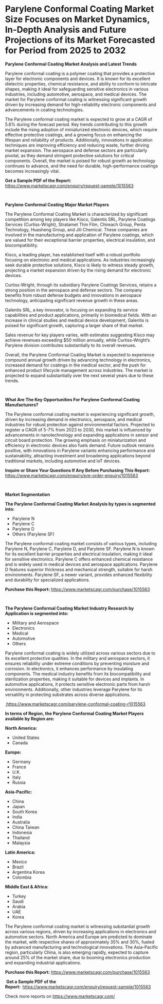<p><h1>Parylene Conformal Coating Market Size Focuses on Market Dynamics, In-Depth Analysis and Future Projections of its Market Forecasted for Period from 2025 to 2032</h1></p><p><strong>Parylene Conformal Coating Market Analysis and Latest Trends</strong></p>
<p><p>Parylene conformal coating is a polymer coating that provides a protective layer for electronic components and devices. It is known for its excellent dielectric properties, chemical resistance, and ability to conform to intricate shapes, making it ideal for safeguarding sensitive electronics in various industries, including automotive, aerospace, and medical devices. The market for Parylene conformal coating is witnessing significant growth driven by increasing demand for high-reliability electronic components and advancements in coating technologies.</p><p>The Parylene conformal coating market is expected to grow at a CAGR of 5.6% during the forecast period. Key trends contributing to this growth include the rising adoption of miniaturized electronic devices, which require effective protective coatings, and a growing focus on enhancing the lifespan and reliability of products. Additionally, innovations in application techniques are improving efficiency and reducing waste, further driving market expansion. The aerospace and defense sectors are particularly pivotal, as they demand stringent protective solutions for critical components. Overall, the market is poised for robust growth as technology continues to advance, and the need for durable, high-performance coatings becomes increasingly vital.</p></p>
<p><strong>Get a Sample PDF of the Report:&nbsp;</strong> <a href="https://www.marketscagr.com/enquiry/request-sample/1015563?utm_campaign=1879&utm_medium=2&utm_source=Github&utm_content=ia&utm_term=15012025&utm_id=parylene-conformal-coating">https://www.marketscagr.com/enquiry/request-sample/1015563</a></p>
<p>&nbsp;</p>
<p><strong>Parylene Conformal Coating Major Market Players</strong></p>
<p><p>The Parylene Conformal Coating Market is characterized by significant competition among key players like Kisco, Galentis SRL, Parylene Coatings Services (Curtiss-Wright), Stratamet Thin Film, Chireach Group, Penta Technology, Huasheng Group, and Jili Chemical. These companies are involved in the manufacturing and application of Parylene coatings, which are valued for their exceptional barrier properties, electrical insulation, and biocompatibility.</p><p>Kisco, a leading player, has established itself with a robust portfolio focusing on electronic and medical applications. As industries increasingly seek durable protective solutions, Kisco is likely to witness steady growth, projecting a market expansion driven by the rising demand for electronic devices.</p><p>Curtiss-Wright, through its subsidiary Parylene Coatings Services, retains a strong position in the aerospace and defense sectors. The company benefits from robust defense budgets and innovations in aerospace technology, anticipating significant revenue growth in these areas.</p><p>Galentis SRL, a key innovator, is focusing on expanding its service capabilities and product applications, primarily in biomedical fields. With an increase in clinical studies and medical device development, Galentis is poised for significant growth, capturing a larger share of that market.</p><p>Sales revenue for key players varies, with estimates suggesting Kisco may achieve revenues exceeding $50 million annually, while Curtiss-Wright’s Parylene division contributes substantially to its overall revenues.</p><p>Overall, the Parylene Conformal Coating Market is expected to experience compound annual growth driven by advancing technology in electronics, increased demand for coatings in the medical sector, and the push for enhanced product lifecycle management across industries. The market is projected to expand substantially over the next several years due to these trends.</p></p>
<p>&nbsp;</p>
<p><strong>What Are The Key Opportunities For Parylene Conformal Coating Manufacturers?</strong></p>
<p><p>The Parylene conformal coating market is experiencing significant growth, driven by increasing demand in electronics, aerospace, and medical industries for robust protection against environmental factors. Projected to register a CAGR of 5-7% from 2023 to 2030, this market is influenced by advancements in nanotechnology and expanding applications in sensor and circuit board protection. The growing emphasis on miniaturization and efficiency in electronic devices also fuels demand. Future outlook remains positive, with innovations in Parylene variants enhancing performance and sustainability, attracting investment and broadening applications beyond traditional markets, including automotive and IoT devices.</p></p>
<p><strong>Inquire or Share Your Questions If Any Before Purchasing This Report:</strong> <a href="https://www.marketscagr.com/enquiry/pre-order-enquiry/1015563?utm_campaign=1879&utm_medium=2&utm_source=Github&utm_content=ia&utm_term=15012025&utm_id=parylene-conformal-coating">https://www.marketscagr.com/enquiry/pre-order-enquiry/1015563</a></p>
<p>&nbsp;</p>
<p><strong>Market Segmentation</strong></p>
<p><strong>The Parylene Conformal Coating Market Analysis by types is segmented into:</strong></p>
<p><ul><li>Parylene N</li><li>Parylene C</li><li>Parylene D</li><li>Others (Parylene SF)</li></ul></p>
<p><p>The Parylene conformal coating market consists of various types, including Parylene N, Parylene C, Parylene D, and Parylene SF. Parylene N is known for its excellent barrier properties and electrical insulation, making it ideal for sensitive electronics. Parylene C offers enhanced chemical resistance and is widely used in medical devices and aerospace applications. Parylene D features superior thickness and mechanical strength, suitable for harsh environments. Parylene SF, a newer variant, provides enhanced flexibility and durability for specialized applications.</p></p>
<p><strong>Purchase this Report:&nbsp;</strong><a href="https://www.marketscagr.com/purchase/1015563?utm_campaign=1879&utm_medium=2&utm_source=Github&utm_content=ia&utm_term=15012025&utm_id=parylene-conformal-coating">https://www.marketscagr.com/purchase/1015563</a></p>
<p>&nbsp;</p>
<p><strong>The Parylene Conformal Coating Market Industry Research by Application is segmented into:</strong></p>
<p><ul><li>Military and Aerospace</li><li>Electronics</li><li>Medical</li><li>Automotive</li><li>Others</li></ul></p>
<p><p>Parylene conformal coating is widely utilized across various sectors due to its excellent protective qualities. In the military and aerospace sectors, it ensures reliability under extreme conditions by preventing moisture and corrosion. In electronics, it enhances performance by insulating components. The medical industry benefits from its biocompatibility and sterilization properties, making it suitable for devices and implants. In automotive applications, it protects sensitive electronic parts from harsh environments. Additionally, other industries leverage Parylene for its versatility in protecting substrates across diverse applications.</p></p>
<p><a href="https://www.marketscagr.com/parylene-conformal-coating-r1015563?utm_campaign=1879&utm_medium=2&utm_source=Github&utm_content=ia&utm_term=15012025&utm_id=parylene-conformal-coating">&nbsp;https://www.marketscagr.com/parylene-conformal-coating-r1015563</a></p>
<p><strong>In terms of Region, the Parylene Conformal Coating Market Players available by Region are:</strong></p>
<p>
    <p> <strong> North America: </strong>
        <ul>
            <li>United States</li>
            <li>Canada</li>
        </ul>
        </p> 
    <p> <strong> Europe: </strong>
        <ul>
            <li>Germany</li>
            <li>France</li>
            <li>U.K.</li>
            <li>Italy</li>
            <li>Russia</li>
        </ul>
        </p> 
    <p> <strong> Asia-Pacific: </strong>
        <ul>
            <li>China</li>
            <li>Japan</li>
            <li>South Korea</li>
            <li>India</li>
            <li>Australia</li>
            <li>China Taiwan</li>
            <li>Indonesia</li>
            <li>Thailand</li>
            <li>Malaysia</li>
        </ul>
        </p> 
    <p> <strong> Latin America: </strong>
        <ul>
            <li>Mexico</li>
            <li>Brazil</li>
            <li>Argentina Korea</li>
            <li>Colombia</li>
        </ul>
        </p> 
    <p> <strong> Middle East & Africa: </strong>
        <ul>
            <li>Turkey</li>
            <li>Saudi</li>
            <li>Arabia</li>
            <li>UAE</li>
            <li>Korea</li>
        </ul>
    </p>
    </p>
<p><p>The Parylene conformal coating market is witnessing substantial growth across various regions, driven by increasing applications in electronics and automotive sectors. North America and Europe are predicted to dominate the market, with respective shares of approximately 35% and 30%, fueled by advanced manufacturing and technological innovations. The Asia-Pacific region, particularly China, is also emerging rapidly, expected to capture around 25% of the market share, due to booming electronics production and expanding industrial applications.</p></p>
<p><strong>Purchase this Report: </strong><a href="https://www.marketscagr.com/purchase/1015563?utm_campaign=1879&utm_medium=2&utm_source=Github&utm_content=ia&utm_term=15012025&utm_id=parylene-conformal-coating">https://www.marketscagr.com/purchase/1015563</a></p>
<p>&nbsp;<strong>Get a Sample PDF of the Report:&nbsp;&nbsp;</strong><a href="https://www.marketscagr.com/enquiry/request-sample/1015563?utm_campaign=1879&utm_medium=2&utm_source=Github&utm_content=ia&utm_term=15012025&utm_id=parylene-conformal-coating">https://www.marketscagr.com/enquiry/request-sample/1015563</a></p>
<p><strong></strong></p>
<p>Check more reports on <a href="https://www.marketscagr.com/?utm_campaign=1879&utm_medium=2&utm_source=Github&utm_content=ia&utm_term=15012025&utm_id=parylene-conformal-coating">https://www.marketscagr.com/</a></p>